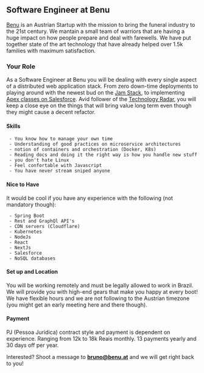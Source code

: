 ## Software Engineer at Benu

[Benu](https://benu.at) is an Austrian Startup with the mission to bring the funeral industry to the 21st century. We mantain a small team of warriors that are having a huge impact on how people prepare and deal with farewells. We have put together state of the art technology that have already helped over 1.5k families with maximum satisfaction.

### Your Role

As a Software Engineer at Benu you will be dealing with every single aspect of a distributed web application stack. From zero down-time deployments to playing around with the newest bud on the [Jam Stack](https://jamstack.org/), to implementing [Apex classes on Salesforce](https://developer.salesforce.com/docs/atlas.en-us.apexcode.meta/apexcode/apex_intro_what_is_apex.htm). Avid follower of the [Technology Radar](https://www.thoughtworks.com/radar), you will keep a close eye on the things that will bring value long term even though they might cause a decent refactor.

#### Skills
```
 - You know how to manage your own time 
 - Understanding of good practices on microservice architectures
 - notion of containers and orchestration (Docker, K8s)
 - Reading docs and doing it the right way is how you handle new stuff
 - you don't hate Linux 
 - Feel confortable with Javascript
 - You have never stream sniped anyone
```

#### Nice to Have
It would be cool if you have any experience with the following (not mandatory though):
``` 
 - Spring Boot
 - Rest and GraphQl API's
 - CDN servers (Cloudflare)
 - Kubernetes
 - NodeJs
 - React
 - NextJs
 - Salesforce
 - NoSQL databases
```

#### Set up and Location
You will be working remotely and must be legally allowed to work in Brazil. We will provide you with high-end gears that make you happy at every boot! We have flexible hours and we are not following to the Austrian timezone (you might get an early meeting here and there though).

#### Payment
PJ (Pessoa Juridica) contract style and payment is dependent on experience. Ranging from 12k to 18k Reais monthly. 13 payments yearly and 30 days off per year.

Interested? Shoot a message to **bruno@benu.at** and we will get right back to you!